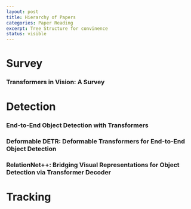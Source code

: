 ```yaml
---
layout: post
title: Hierarchy of Papers
categories: Paper Reading
excerpt: Tree Structure for convinence
status: visible
---
```


# Survey


### Transformers in Vision: A Survey

# Detection

### End-to-End Object Detection with Transformers

### Deformable DETR: Deformable Transformers for End-to-End Object Detection

### RelationNet++: Bridging Visual Representations for Object Detection via Transformer Decoder

# Tracking

### 